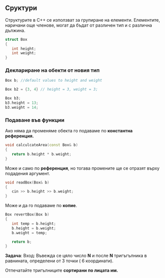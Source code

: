 

##  Сруктури

Структурите в C++ се използват за групиране на елементи. Елементите, наричани още членове, могат да бъдат от различен тип и с различна дължина.
 ```c++
struct Box
{
	int height;
	int weight;
}
 ```

###  Деклариране на обекти от новия тип
 ```c++
Box b; //default values to height and weight

Box b2 = {3, 4} // height = 3, weight = 3;

Box b3;
b3.height = 13;
b3.weight = 14;
 ```
	
###  Подаване във функции
Ако няма да променяме обекта го подаваме по **константна референция.**
 ```c++
void calculcateArea(const Box& b)
{
    return b.height * b.weight;
}
```
   Може и само по **референция**, но тогава промените ще се отразят върху подадения аргумент.
   
 ```c++
void readBox(Box& b)
{
    cin >> b.height >> b.weight;
}
 ```
Може и да го подаваме по **копие**.
 ```c++
Box revertBox(Box b)
{
    int temp = b.height;
    b.height = b.weight;
    b.weight = temp;

    return b;
}
```
**Задача**:
Вход: Въвежда се цяло число **N**  и после **N** тригъгълника в равнината, определени от 3 точки ( 6 координати).

Отпечатайте тригълниците **сортирани по лицата им.**
